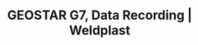 ---
Link: "file:/Users/vinayakpatel/Downloads/www.weldplast.cz/geostar-g7-data-recording"
product_name: "GEOSTAR G7, Data Recording230 V / 2800 W"
product_id: "Obj. číslo:155.152"
title: "GEOSTAR G7, Data Recording | Weldplast"
product_desc: "Svařovací poloautomaty GEOSTAR G5 a G7 pro svařování izolačních membrán vynikají robustním hliníkovým rámem s nastavitelnou výškou podvozku. GEOSTAR se pyšní také digitálním displejem se všemi důležitými svařovacími parametry: teplota, rychlost, tlak a elektrické napětí. Dokonale funkční design umožnuje snadnou údržbu a čištění přístroje – svařovací klín je možné vyjmout nebo vyměnit za méně než jednu minutu. Díky ergonomickému držadlu je možné přístroj nastavit do několika pracovních pozic. GEOSTAR je dostupný ve dvou provedeních – standardní GEOSTAR G5 a rozšířené provedení GEOSTAR G7.Rychlost 12 m/min.Hmotnost 16.4 kg (G5), 17.7 kg (G7) 20-50% nižší hmotnost než u srovnatelných přístrojůVysoký topný výkonDigitální zobrazení svařovacího tlakuVýměna klínu za méně než jednu minutuIntegrovaný displej pro zobrazení napětíNastavitelná výška podvozku"
product_specs: "Značka konformity, Třída ochrany I, NapětíV~230, PříkonW2800, FrekvenceHz50 / 60, Max. teplota°C420, Rychlostm/min0,8 - 12, Svařovací tlakN1500, Rozměry (D x Š x V)mm482 x 278 x 269, Hmotnostkg17,7"
product_downloads: "GEOSTAR - manuál CZ																								stáhnout																								, GEOSTAR - produktový list																								stáhnout																								, GEOSTAR - LQS (záznam svařovacích dat) - manuál CZ																								stáhnout																								"
href: "https://www.weldplast.cz/files/geostar-g5-g7-manual-cz.pdf, https://www.weldplast.cz/files/geostar-g5-g7-manual-cz.pdf, https://www.weldplast.cz/files/geostar-letak-web.pdf, https://www.weldplast.cz/files/geostar-letak-web.pdf, https://www.weldplast.cz/files/1031-geostar-lqs-manual-cz.pdf, https://www.weldplast.cz/files/1031-geostar-lqs-manual-cz.pdf"
accessories: "GEOSTAR G5230 V / 2800 W"
similar_products: ""
---
